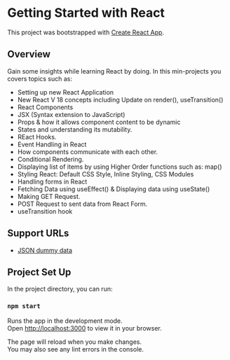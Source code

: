 # Getting Started with React

This project was bootstrapped with [Create React App](https://github.com/facebook/create-react-app).
## Overview
Gain some insights while learning React by doing. In this min-projects you covers topics such as:
- Setting up new React Application
- New React V 18 concepts including Update on render(), useTransition()
- React Components
- JSX (Syntax extension to JavaScript)
- Props & how it allows component content to be dynamic
- States and understanding its mutability.
- REact Hooks.
- Event Handling in React
- How components communicate with each other.
- Conditional Rendering.
- Displaying list of items by using Higher Order functions such as: map()
- Styling React: Default CSS Style, Inline Styling, CSS Modules
- Handling forms in React
- Fetching Data using useEffect() & Displaying data using useState()
- Making GET Request. 
- POST Request to sent data from React Form.
- useTransition hook

## Support URLs
- [JSON dummy data](https://jsonplaceholder.typicode.com/guide/)

## Project Set Up

In the project directory, you can run:

### `npm start`

Runs the app in the development mode.\
Open [http://localhost:3000](http://localhost:3000) to view it in your browser.

The page will reload when you make changes.\
You may also see any lint errors in the console.
